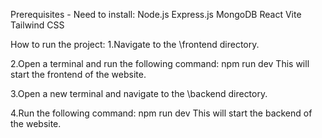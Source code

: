 Prerequisites - Need to install:
Node.js
Express.js
MongoDB
React
Vite
Tailwind CSS


How to run the project:
1.Navigate to the \frontend directory.

2.Open a terminal and run the following command: npm run dev
  This will start the frontend of the website.
  
3.Open a new terminal and navigate to the \backend directory.

4.Run the following command: npm run dev
  This will start the backend of the website.

